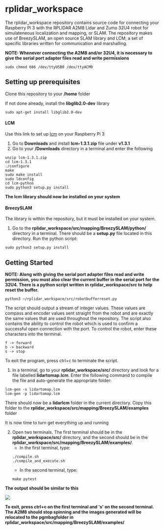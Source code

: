 # rplidar_workspace

The rplidar_workspace repository contains source code for connecting your Raspberry Pi 3 with the RPLIDAR A2M8 Lidar and Zumo 32U4 robot for simulateneous localization and mapping, or SLAM. The repository makes use of BreezySLAM, an open source SLAM library and LCM, a set of specific libraries written for communication and marshalling.

**NOTE: Whenever connecting the A2M8 and/or 32U4, it is necessary to give the serial port adapter files read and write permissions**
```
sudo chmod 666 /dev/ttyUSB0 /dev/ttyACM0
```

## Setting up prerequisites

Clone this repository to your **/home** folder

If not done already, install the **libglib2.0-dev** library
```
sudo apt-get install libglib2.0-dev
```

#### LCM

Use this link to set up [lcm](http://lcm-proj.github.io/) on your Raspberry Pi 3

1. Go to **Downloads** and install **lcm-1.3.1.zip** file under **v1.3.1**
2. Go to your **/Downloads** directory in a terminal and enter the following
```
unzip lcm-1.3.1.zip
cd lcm-1.3.1
./configure
make
sudo make install
sudo ldconfig
cd lcm-python
sudo python3 setup.py install
```

**The lcm library should now be installed on your system**

#### BreezySLAM

The library is within the repository, but it must be installed on your system.

1. Go to the **rplidar_workspace/src/mapping/BreezySLAM/python/** directory in a terminal. There should be a **setup.py** file located in this directory. Run the python script:
```
sudo python3 setup.py install
```

## Getting Started
**NOTE: Along with giving the serial port adapter files read and write permission, you must also clear the current buffer in the serial port for the 32U4. There is a python script written in rplidar_workspace/src to help reset the buffer.**
```
python3 ~/rplidar_workspace/src/robotbufferreset.py
```
The script should output a stream of integer values. These values are compass and encoder values sent straight from the robot and are exactly the same values that are used throughout the repository. The script also contains the ability to control the robot which is used to confirm a successful open connection with the port. To control the robot, enter these characters into the terminal.
```
f -> forward
b -> backward
s -> stop
```
To exit the program, press ctrl+c to terminate the script.

1. In a terminal, go to your **rplidar_workspace/src/** directory and look for a file labelled **lidartomap.lcm**. Enter the following command to compile the file and auto-generate the appropriate folder:
```
lcm-gen -x lidartomap.lcm
lcm-gen -p lidartomap.lcm
```
There should now be a **lidarlcm** folder in the current directory. Copy this folder to the **rplidar_workspace/src/mapping/BreezySLAM/examples** folder

It is now time to turn get everything up and running

2. Open two terminals. The first terminal should be in the **rplidar_workspace/src/** directory, and the second should be in the **rplidar_workspace/src/mapping/BreezySLAM/examples/**. 
   - In the first terminal, type:
   ```
   ./compile.sh
   ./compile_and_execute.sh
   ```
   - In the second terminal, type:
   ```
   make pytest
   ```

**The output should be similar to this**

![](https://github.com/schan-2040/rplidar_workspace/blob/master/RevisedFinalPiSC.png)

**To exit, press ctrl+c on the first terminal and 's' on the second terminal. The A2M8 should stop spinning and the images generated will be relocated to the pgmbagfolder in rplidar_workspace/src/mapping/BreezySLAM/examples/**
